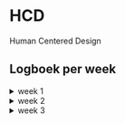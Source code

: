 # HCD
Human Centered Design 

## Logboek per week

<details>
  <summary>week 1</summary>\
  
 ## Marie leren kennen
Deze week hebben we ons vooral bezig gehouden met oriënteren. Het is de bedoeling dat we iets gaan maken voor iemand met een beperking. De klas is verdeeld in groepjes en ieder groepje werd aan een ander persoon gekoppeld. In totaal waren er 3 groepjes en 3 personen. Ik ben ingedeeld bij het groepje van Marie. Marie is docent bij CMD en ze werkt als ontwerper bij Unc Inc. Marie wil graag naar podcasts luisteren en daar net zoveel details in horen als mensen die kunnen horen. En ze wil graag dat ze geluid in films net zo kan ervaren als mensen die wel geluid horen. (dit stukje over Marie heb ik overigens rechtstreeks van DLO gehaald, maar we hebben haar natuurlijk ook gesproken) We zouden de kans krijgen om haar te interviewen. Met de informatie over Marie van DLO bij de hand hebben we een aantal vragen bedacht om aan Marie te vragen. Hieronder de informatie die we hebben vergaard. (de vragen stonden op 1 blaadje, en die heeft iemand anders meegenomen) Gelukkig zijn de antwoorden het belangrijkste. :)

Marie is doof geboren. Ze weten niet waarom en hoe dit is gebeurd.
Ze luisterd niet echt podcasts, omdat ze niet toegankelijk zijn. Hierdoor zit het niet in haar systeem om die manier te zoeken naar informatie. (als in informatie zoeken doo rmiddel van het luisteren naar podcasts). Films en series vind ze daaraantegen wel heel leuk! Ze houd van sc-fi, kook programma's (ze is dol op koken en eten) en Engelse tv series. Ze noemt een aantal dingen: 3 body problem, thrillers, misdaadseries, the Bear, the Menu en Rupauls's drag race.

Ze kijkt films vaak op de tv en met apps op de telefoon met ondertiteling en closed captions. Closed captions vind ze altijd fijn. Een tip die ze aan ons gaf was om de Chestnut man te kijken zonder geluid met normale ondertiteling en daarna met closed captions.

dingen die beter kunnen volgens Marie:
- Bij high on the Hog op Netlfix heeft een man een brok in zijn keel, maar hier is niks van te merken in de closed captions of op andere manieren duidelijk gemaakt.
- Ondertiteling is heel plat, geluid is niet zo, denk maar aan de toon waarop iets gezegd wordt bijvoorbeeld.
- Context en gewicht maakt heel erg uit.
- Door elkaar pratende mensen komen niet echt aan bod in de ondertiteling.
- Mensen hebben verschillende maniereen van praten en nuances.
- Persoonlijkheid van mensen komt vaak niet terug in closed captions.
- er moet wel consistentie zijn, maar er mag zeker gespeeld worden met kleur, spacing etc.

Emoties gerelateerd aan muziek kent Marie niet. Spannende muziek zegt haar bijvoorbeeld helemaal niks. Wat maakt het spannend dan? Voor Marie worden dingen spannender door bepaalde shots, gebruik van licht, bloed, visuele dingen. Ze raad nogmaals aan om de eerste 5 minuten van de chestnut man te kijken.

Trillingen zouden misschien kunnen helpen. Marie heeft ooit de terminator gezien in de bioschoop waar het geluid heel hard stond. De trillingen maakten het voor haar wel interessanter en spannender. 

Marie zou het fijn vinden om te weten waar geluid vandaan komt. Er gebeurd vaak van alles buiten het scherm om, maar dit krijgt ze niet mee. Misschien kan je de tekst die gelezem wordt interessanter maken..

Marie heeft twee verschillende kijkstijlen.
- Rustig met pauzes terwijl ze in de tussentijd appt.
- heel snel (zoals met youtube bijvoorbeeld)

De dodo gaat creatief om met geluid verteld Marie. Animaties die afbeelden hoe het geluid van dieren klintk vind ze erg leuk. Geluid naabootsen voor iemand die geluid niet kent is heel moeilijk. 

Ze had een keer een moment dat ze opeens doorhad hoeveel invloed muziek heeft op mensen tijdens een begrafenis. Toen begon iedereen op hetzelfde moment te huilen en begreep Marie niet waarom. Pas later hoorde ze dat dat kwam door de muziek.

Als laatste verteld Marie dat we alles uit de kast mogen gooien!

De dagen erna heb ik alleen een beetje nagedacht over wat ik wilde doen, maar had ik nog niet echt een concreet idee. Ik wilde iets doen met geluid dat buiten beeld is en hier een visualisatie bij maken. Ik dacht ook na over hoe muziek en geluid gevisualiseerd werd in de oude audio speler van windows waar ik als kind veel naar heb gekeken. Ik wilde ook kijken of ik iets met het font kon doen op basis van de emoties. Hieronder een eerste schets en aantekeningen.

![schets1](/screenshots/schets1.jpg)
</details>

<details>
  <summary>week 2</summary>
  
## Idee voorleggen
Ik werd de dag na we Marie hadden ontmoet ziek en had helaas niet zoveel meer kunnen voorbereiden voor de test die we samen met Marie zouden doen op woensdag. Ik heb daarom op papier een stukje van mijn idee gevisualiseerd en aan Marie uitgelegd wat ik van plan was te doen. Ik wilde me bezig houden met geluid buiten het beeld en animatie toevoegen die het gevoel en de sfeer naar voren konden laten komen en bepaald geluid konden nabootsen. Marie was heel enthausiast en zei dat het haar deed denken aan hoe ze dat doen in stripboeken. Hieronder de schets die ik heb laten zien aan Marie.

![schets2](/screenshots/schets2.jpg)

Na het feedback moment ben ik begonnen met het maken van een website en ging ik zoeken naar een scene uit de serie 'The Bear'. Ik heb uiteindelijk gekozen voor een bekende scene uit de keuken die mega druk is en waarbij je veel kan ontgaan als je het geluid erbij niet kunt horen. Ik heb daarna heel lang gestruggled met proberen uit te vogelen hoe ik de tekst in beeld zou krijgen en hoe ik dit zou kunnen aanpassen. Ik heb heel weinig ervaring met Javascript en hierdoor voel ik me wel een beetje geïntimideerd. Ik heb uiteindelijk van Niels een script gekregen waarmee ik dit kan doen. Dit heeft hij ook helemaal uitgelegd en hiermee kon ik verder alleen aan de slag gelukkig. Ik kon alleen nog niet uitvogelen hoe ik een zin, woord vóór woord in beeld kon laten komen. Misschien had ik achteraf de woorden in een array moeten zetten, maar dit heb ik uiteindelijk niet meer geprobeerd.
</details>
  
<details>
  <summary>week 3</summary>
  
  ## Eindelijk iets om te testen!
  Ik wilde mijn tekst laten bewegen op het tempo van hoe er gepraat werd. Dit deed ik door middel van een animatie. Ik wilde eigenlijk dat de tekst woord voor woord in beeld zou komen en op die manier het praat tempo duidelijk maken, maar dit was nog niet gelukt. Ik had wel een online tool gevonden die dit kon doen, dus ik heb haar wel kunnen laten zien wat ik eigenlijk wilde bereiken. Marie vond het idee om de zinnen woord vóót woord in beeld te laten komen erg leuk, het bewegen van de tekst vond ze iets te veel en al helemaal als ik ze allebei zou doen. Dus dat heb ik uiteindelijk weg gehaald. Ook was mijn styling nog totaal niet zoals ik het wilde hebben. Ik heb tijdens het feedback moment ook feedback opgeschreven die ze gaf aan anderen, zodat ik hier misschien ook iets uit kon halen.

  - Ze gaf aan dat het misschien kon helpen om alle geluiden op te schrijven die je hoort tijdens het kijken.
  - Over muziek zei ze dat je kon kijken naar ritme, sfeer, gevoel, meer details over hoe het klinkt en de emotie daarbij.

voor mij had ze nog:
 - spelen met de positie
  
</details>
